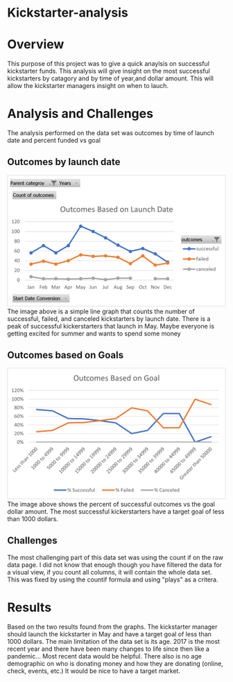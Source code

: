 # Kickstarter-analysis
# Overview 
This purpose of this project was to give a quick anaylsis on successful kickstarter funds. This analysis will give insight on the most successful kickstarters by catagory and by time of year,and dollar amount. This will allow the kickstarter managers insight on when to lauch. 
# Analysis and Challenges 
The analysis performed on the data set was outcomes by time of launch date and percent funded vs goal 
## Outcomes by launch date
![Outcome by Launch Date](https://github.com/mccoycory/Kickstarter/blob/main/Resources/Outcomes%20Based%20on%20Launch.png)
The image above is a simple line graph that counts the number of successful, failed, and canceled kickstarters by launch date. There is a peak of successful kickerstarters that launch in May. Maybe everyone is getting excited for summer and wants to spend some money
## Outcomes based on Goals 
![Outcomes based on Goals](https://github.com/mccoycory/Kickstarter/blob/main/Resources/Outcomes%20based%20on%20goal.png)
The image above shows the percent of successful outcomes vs the goal dollar amount. The most successful kickerstarters have a target goal of less than 1000 dollars.
## Challenges 
The most challenging part of this data set was using the count if on the raw data page. I did not know that enough though you have filtered the data for a visual view, if you count all columns, it will contain the whole data set. This was fixed by using the countif formula and using "plays" as a critera. 
# Results 
Based on the two results found from the graphs. The kickstarter manager should launch the kickstarter in May and have a target goal of less than 1000 dollars. The main limitation of the data set is its age. 2017 is the most recent year and there have been many changes to life since then like a pandemic... Most recent data would be helpful. There also is no age demographic on who is donating money and how they are donating (online, check, events, etc.) It would be nice to have a target market. 
